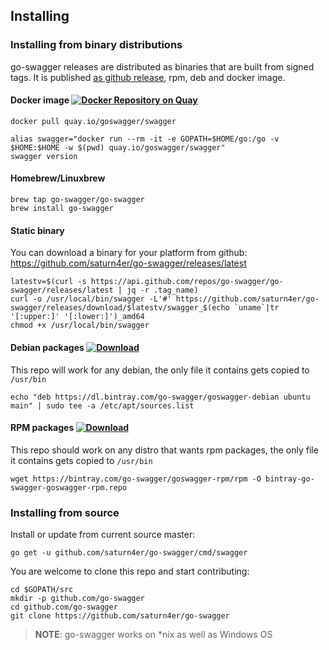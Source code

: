 ## Installing

### Installing from binary distributions

go-swagger releases are distributed as binaries that are built from signed tags. It is published [as github release](https://github.com/saturn4er/go-swagger/tags),
rpm, deb and docker image.

#### Docker image [![Docker Repository on Quay](https://quay.io/repository/goswagger/swagger/status "Docker Repository on Quay")](https://quay.io/repository/goswagger/swagger)

```
docker pull quay.io/goswagger/swagger

alias swagger="docker run --rm -it -e GOPATH=$HOME/go:/go -v $HOME:$HOME -w $(pwd) quay.io/goswagger/swagger"
swagger version
```

#### Homebrew/Linuxbrew

```
brew tap go-swagger/go-swagger
brew install go-swagger
```

#### Static binary

You can download a binary for your platform from github:
<https://github.com/saturn4er/go-swagger/releases/latest>

```
latestv=$(curl -s https://api.github.com/repos/go-swagger/go-swagger/releases/latest | jq -r .tag_name)
curl -o /usr/local/bin/swagger -L'#' https://github.com/saturn4er/go-swagger/releases/download/$latestv/swagger_$(echo `uname`|tr '[:upper:]' '[:lower:]')_amd64
chmod +x /usr/local/bin/swagger
```

#### Debian packages [ ![Download](https://api.bintray.com/packages/go-swagger/goswagger-debian/swagger/images/download.svg) ](https://bintray.com/go-swagger/goswagger-debian/swagger/_latestVersion)

This repo will work for any debian, the only file it contains gets copied to `/usr/bin`

```
echo "deb https://dl.bintray.com/go-swagger/goswagger-debian ubuntu main" | sudo tee -a /etc/apt/sources.list
```

#### RPM packages [ ![Download](https://api.bintray.com/packages/go-swagger/goswagger-rpm/swagger/images/download.svg) ](https://bintray.com/go-swagger/goswagger-rpm/swagger/_latestVersion)

This repo should work on any distro that wants rpm packages, the only file it contains gets copied to `/usr/bin`

```
wget https://bintray.com/go-swagger/goswagger-rpm/rpm -O bintray-go-swagger-goswagger-rpm.repo
```


### Installing from source

Install or update from current source master:

```
go get -u github.com/saturn4er/go-swagger/cmd/swagger
```

You are welcome to clone this repo and start contributing:
```
cd $GOPATH/src
mkdir -p github.com/go-swagger
cd github.com/go-swagger
git clone https://github.com/saturn4er/go-swagger
```

> **NOTE**: go-swagger works on *nix as well as Windows OS 
